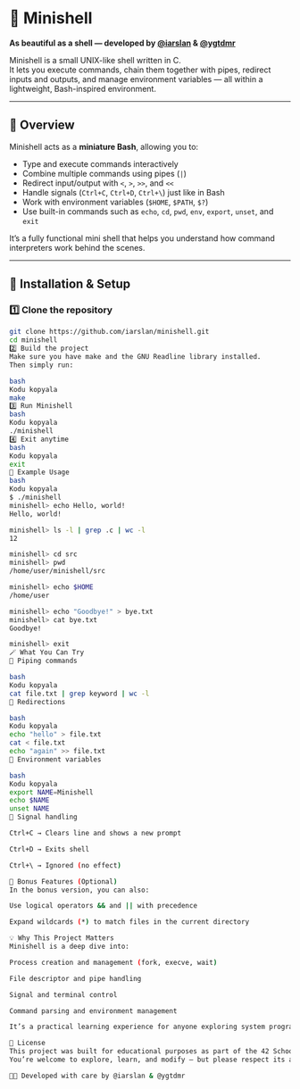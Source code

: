   # 🐚 Minishell  
  **As beautiful as a shell — developed by [@iarslan](https://github.com/iarslan) & [@ygtdmr](https://github.com/ygtdmr)**  

  Minishell is a small UNIX-like shell written in C.  
  It lets you execute commands, chain them together with pipes, redirect inputs and outputs, and manage environment variables — all within a lightweight, Bash-inspired environment.

  ---

  ## 🚀 Overview

  Minishell acts as a **miniature Bash**, allowing you to:
  - Type and execute commands interactively
  - Combine multiple commands using pipes (`|`)
  - Redirect input/output with `<`, `>`, `>>`, and `<<`
  - Handle signals (`Ctrl+C`, `Ctrl+D`, `Ctrl+\`) just like in Bash
  - Work with environment variables (`$HOME`, `$PATH`, `$?`)
  - Use built-in commands such as `echo`, `cd`, `pwd`, `env`, `export`, `unset`, and `exit`

  It’s a fully functional mini shell that helps you understand how command interpreters work behind the scenes.

  ---

  ## 🧰 Installation & Setup

  ### 1️⃣ Clone the repository
  ```bash
  git clone https://github.com/iarslan/minishell.git
  cd minishell
2️⃣ Build the project
Make sure you have make and the GNU Readline library installed.
Then simply run:

bash
Kodu kopyala
make
3️⃣ Run Minishell
bash
Kodu kopyala
./minishell
4️⃣ Exit anytime
bash
Kodu kopyala
exit
💬 Example Usage
bash
Kodu kopyala
$ ./minishell
minishell> echo Hello, world!
Hello, world!

minishell> ls -l | grep .c | wc -l
12

minishell> cd src
minishell> pwd
/home/user/minishell/src

minishell> echo $HOME
/home/user

minishell> echo "Goodbye!" > bye.txt
minishell> cat bye.txt
Goodbye!

minishell> exit
🪄 What You Can Try
🔁 Piping commands

bash
Kodu kopyala
cat file.txt | grep keyword | wc -l
📂 Redirections

bash
Kodu kopyala
echo "hello" > file.txt
cat < file.txt
echo "again" >> file.txt
🧩 Environment variables

bash
Kodu kopyala
export NAME=Minishell
echo $NAME
unset NAME
🧘 Signal handling

Ctrl+C → Clears line and shows a new prompt

Ctrl+D → Exits shell

Ctrl+\ → Ignored (no effect)

🌟 Bonus Features (Optional)
In the bonus version, you can also:

Use logical operators && and || with precedence

Expand wildcards (*) to match files in the current directory

💡 Why This Project Matters
Minishell is a deep dive into:

Process creation and management (fork, execve, wait)

File descriptor and pipe handling

Signal and terminal control

Command parsing and environment management

It’s a practical learning experience for anyone exploring system programming, UNIX internals, or 42 curriculum fundamentals.

📜 License
This project was built for educational purposes as part of the 42 School curriculum.
You’re welcome to explore, learn, and modify — but please respect its academic intent.

🧑‍💻 Developed with care by @iarslan & @ygtdmr
